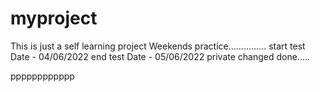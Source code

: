 # myproject
This is just a self learning project
Weekends practice...............
start test
Date - 04/06/2022
end test
Date - 05/06/2022
 private changed done.....


pppppppppppp
